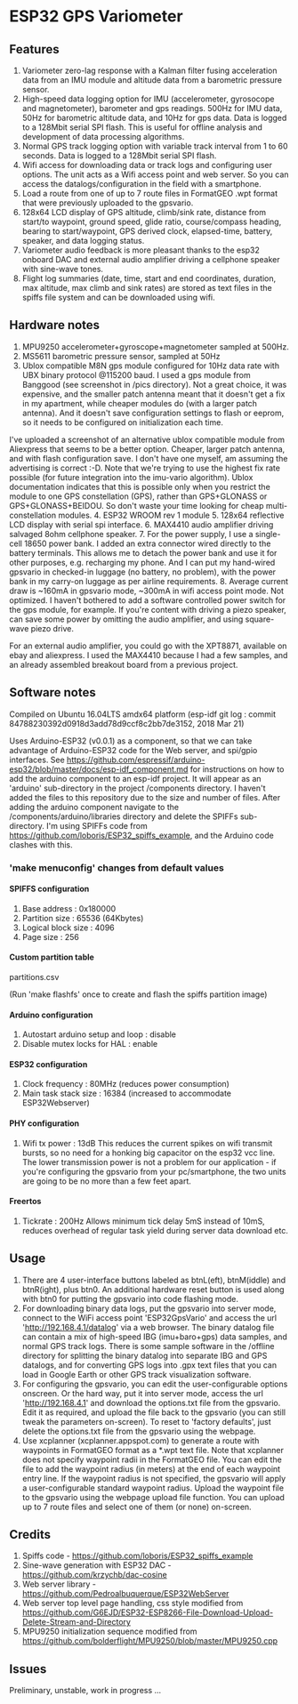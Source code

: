 # ESP32 GPS Variometer

## Features
1. Variometer zero-lag response with a Kalman filter fusing acceleration data from an IMU module and altitude data from a barometric pressure sensor.
2. High-speed data logging option for IMU (accelerometer, gyrosocope and magnetometer), barometer and gps 
readings. 500Hz for IMU data, 50Hz for barometric altitude data, and 10Hz for gps data. Data is logged to
a 128Mbit serial SPI flash. This is useful for offline analysis and development of data processing algorithms.
3. Normal GPS track logging option with variable track interval from 1 to 60 seconds. Data is logged to a 
128Mbit serial SPI flash.
4. Wifi access for downloading data or track logs and configuring user options. The unit acts as a Wifi
access point and web server. So you can access the datalogs/configuration in the field with a smartphone.
5. Load a route from one of up to 7 route files in FormatGEO .wpt format that were previously uploaded to the gpsvario.
5. 128x64 LCD display of GPS altitude, climb/sink rate, distance from start/to waypoint, ground speed,
glide ratio, course/compass heading, bearing to start/waypoint, GPS derived clock, elapsed-time, battery, speaker, and data logging status.
6. Variometer audio feedback is more pleasant thanks to the esp32 onboard DAC and external audio amplifier driving
a cellphone speaker with sine-wave tones.
7. Flight log summaries (date, time, start and end coordinates, duration, max altitude, max climb and sink rates) are stored as text files in the spiffs file system and can be downloaded using wifi.

## Hardware notes
1. MPU9250 accelerometer+gyroscope+magnetometer sampled at 500Hz.
2. MS5611 barometric pressure sensor, sampled at 50Hz
3. Ublox compatible M8N gps module configured for 10Hz data rate with UBX binary protocol @115200 baud.
I used a gps module from Banggood (see screenshot in /pics directory). Not a great choice, it was expensive, and the smaller patch antenna meant that it doesn't get a fix in my apartment, while cheaper modules do (with a larger patch antenna). And it doesn't save configuration settings to flash or eeprom, so it needs to be configured on initialization each time.

I've uploaded a screenshot of an alternative ublox compatible module from Aliexpress that seems to be a better option. Cheaper, larger patch antenna, and with flash configuration save. I don't have one myself, am assuming the advertising is correct :-D. Note that we're trying to use  the highest fix rate possible (for future integration into the imu-vario algorithm). Ublox documentation indicates that this is possible only when you restrict the module to one GPS constellation (GPS), rather than GPS+GLONASS  or GPS+GLONASS+BEIDOU. So don't waste your time looking for cheap multi-constellation modules.
4. ESP32 WROOM rev 1 module
5. 128x64 reflective LCD display with serial spi interface.
6. MAX4410 audio amplifier driving salvaged 8ohm cellphone speaker.
7. For the power supply, I use a single-cell 18650 
power bank. I added an extra connector wired directly to the battery terminals. This allows me to 
detach the power bank and use it for other purposes, e.g. recharging my phone. And I can put 
my hand-wired gpsvario in checked-in luggage (no battery, no problem), with the power bank in my carry-on 
luggage as per airline requirements.
8. Average current draw is ~160mA in gpsvario mode, ~300mA in wifi access point mode. Not
 optimized. I haven't bothered to add a software controlled power switch for the gps module,
for example. If you're content with driving a piezo speaker, can save some power 
by omitting the audio amplifier, and using square-wave piezo drive.

For an external audio amplifier, you could go with the XPT8871, available on ebay and aliexpress. I used the MAX4410 because I had a few samples, and an already assembled breakout board from a previous project.

## Software notes
Compiled on Ubuntu 16.04LTS amdx64 platform 
(esp-idf git log : commit 84788230392d0918d3add78d9ccf8c2bb7de3152, 2018 Mar 21)

Uses Arduino-ESP32 (v0.0.1) as a component, so that we can take advantage of Arduino-ESP32 code for the Web server, and spi/gpio interfaces. See https://github.com/espressif/arduino-esp32/blob/master/docs/esp-idf_component.md for instructions on how to add the arduino component to an esp-idf project. It will appear as an 'arduino' sub-directory in the project /components directory. I haven't added the files to this repository due to the size and number of files. After adding the arduino component navigate to the /components/arduino/libraries directory and delete the SPIFFs sub-directory. I'm using SPIFFs code from https://github.com/loboris/ESP32_spiffs_example, and the Arduino code clashes with this.

### 'make menuconfig' changes from default values

#### SPIFFS configuration
1. Base address : 0x180000
2. Partition size : 65536 (64Kbytes)
3. Logical block size : 4096 
4. Page size : 256

#### Custom partition table
partitions.csv

(Run 'make flashfs' once to create and flash the spiffs partition image)

#### Arduino configuration
1. Autostart arduino setup and loop : disable
2. Disable mutex locks for HAL : enable

#### ESP32 configuration
1. Clock frequency : 80MHz (reduces power consumption)
2. Main task stack size : 16384 (increased to accommodate ESP32Webserver)

#### PHY configuration 
1. Wifi tx power : 13dB 
This reduces the current spikes on wifi transmit bursts, so no need for a honking big capacitor on the 
esp32 vcc line. The lower transmission power is not a problem for our application - if you're configuring the gpsvario 
from your pc/smartphone, the two units are going to be no more than a few feet apart.

#### Freertos
1. Tickrate : 200Hz
Allows minimum tick delay 5mS instead of 10mS, reduces overhead of regular task yield
during server data download etc.

## Usage
1. There are 4 user-interface buttons labeled as btnL(eft), btnM(iddle) and btnR(ight), plus btn0. An additional hardware reset button is used along with btn0 for putting the gpsvario into code flashing mode. 
2. For downloading binary data logs, put the gpsvario into server mode, connect to the WiFi access point 'ESP32GpsVario' and access the url 'http://192.168.4.1/datalog' via a web browser. The binary datalog file can contain a mix of high-speed IBG (imu+baro+gps) data samples, and normal GPS track logs. There is some sample software in the /offline directory for splitting the binary datalog into separate IBG and GPS datalogs, and for converting GPS logs into .gpx text files that you can load in Google Earth or other GPS track visualization software.
3. For configuring the gpsvario, you can edit the user-configurable options onscreen. Or the hard way, put it into server mode, access the url 'http://192.168.4.1' and download the options.txt file from the gpsvario. Edit it as required, and upload the file back to the gpsvario (you can still tweak the parameters on-screen). To reset to 'factory defaults', just delete the options.txt file from the gpsvario using the webpage.
4. Use xcplanner (xcplanner.appspot.com) to generate a route with waypoints in FormatGEO format as a *.wpt text file. Note that xcplanner does not specify waypoint radii in the FormatGEO file. You can edit the file to add the waypoint radius (in meters) at the end of each waypoint entry line. If the waypoint radius is not specified, the gpsvario will apply a user-configurable standard waypoint radius. Upload the waypoint file to the gpsvario using the webpage upload file function. You can upload up to 7 route files and select one of them (or none) on-screen.

## Credits
1. Spiffs code - https://github.com/loboris/ESP32_spiffs_example
2. Sine-wave generation with ESP32 DAC -  https://github.com/krzychb/dac-cosine
3. Web server library - https://github.com/Pedroalbuquerque/ESP32WebServer
3. Web server top level page handling, css style modified from  https://github.com/G6EJD/ESP32-ESP8266-File-Download-Upload-Delete-Stream-and-Directory
4. MPU9250 initialization sequence modified from https://github.com/bolderflight/MPU9250/blob/master/MPU9250.cpp

## Issues
Preliminary, unstable, work in progress ... 

